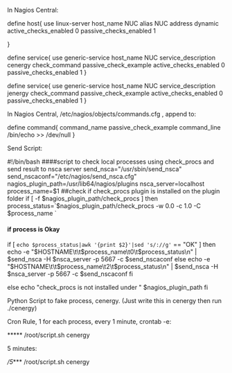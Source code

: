 In Nagios Central:
 
define host{
      use linux-server
      host_name NUC
      alias NUC
      address dynamic
      active_checks_enabled 0
      passive_checks_enabled 1
 
 
}
 
define service{
      use generic-service
      host_name NUC
      service_description cenergy
      check_command passive_check_example
      active_checks_enabled 0
      passive_checks_enabled 1
}
 
define service{
      use generic-service
      host_name NUC
      service_description jenergy
      check_command passive_check_example
      active_checks_enabled 0
      passive_checks_enabled 1
}
 
In Nagios Central, /etc/nagios/objects/commands.cfg
, append to:
 
define command{
	command_name passive_check_example
	command_line /bin/echo >> /dev/null
	} 
 
Send Script:
 
#!/bin/bash
####script to check local processes using check_procs and send result to nsca server
send_nsca="/usr/sbin/send_nsca"
send_nscaconf="/etc/nagios/send_nsca.cfg"
nagios_plugin_path=/usr/lib64/nagios/plugins
nsca_server=localhost
process_name=$1
##check if check_procs plugin is installed on the plugin folder
if [ -f $nagios_plugin_path/check_procs ]
then
process_status=`$nagios_plugin_path/check_procs -w 0.0 -c 1.0 -C $process_name `
#### if process is Okay
if [ `echo $process_status|awk '{print $2}'|sed 's/://g'` == "OK" ]
then
echo -e "$HOSTNAME\t\t$process_name\t0\t$process_status\n" | $send_nsca -H $nsca_server -p 5667 -c $send_nscaconf
else
echo -e "$HOSTNAME\t\t$process_name\t2\t$process_status\n" | $send_nsca -H $nsca_server -p 5667 -c $send_nscaconf
fi
 
else
echo "check_procs is not installed under " $nagios_plugin_path
fi
 
Python Script to fake process, cenergy. (Just write this in cenergy then run ./cenergy)
 
Cron Rule, 1 for each process, every 1 minute, crontab -e:
 
***** /root/script.sh cenergy
 
5 minutes:
 
*/5**** /root/script.sh cenergy
